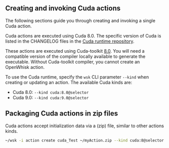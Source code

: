 <!--
#
# Licensed to the Apache Software Foundation (ASF) under one or more
# contributor license agreements.  See the NOTICE file distributed with
# this work for additional information regarding copyright ownership.
# The ASF licenses this file to You under the Apache License, Version 2.0
# (the "License"); you may not use this file except in compliance with
# the License.  You may obtain a copy of the License at
#
#     http://www.apache.org/licenses/LICENSE-2.0
#
# Unless required by applicable law or agreed to in writing, software
# distributed under the License is distributed on an "AS IS" BASIS,
# WITHOUT WARRANTIES OR CONDITIONS OF ANY KIND, either express or implied.
# See the License for the specific language governing permissions and
# limitations under the License.
#
-->

## Creating and invoking Cuda actions

The following sections guide you through creating and invoking a single Cuda action.

Cuda actions are executed using Cuda 8.0. The specific
version of Cuda is listed in the CHANGELOG files in the [Cuda runtime repository](https://github.com/5g-media/incubator-openwhisk-runtime-cuda.git).

These actions are executed using Cuda-toolkit [8.0](https://developer.nvidia.com/cuda-80-ga2-download-archive). You will need
a compatible version of the compiler locally available to generate the executable. Without Cuda-toolkit compiler,
you cannot create an OpenWhisk action.

To use the Cuda runtime, specify the `wsk` CLI parameter `--kind` when creating or
updating an action. The available Cuda kinds are:

* Cuda 8.0: `--kind cuda:8.0@selector`
* Cuda 9.0: `--kind cuda:9.0@selector`

## Packaging Cuda actions in zip files

Cuda actions accept initialization data via a (zip) file, similar to other actions kinds.

  ```bash
  ~/wsk -i action create cuda_Test ~/myAction.zip --kind cuda:8@selector
  ```

